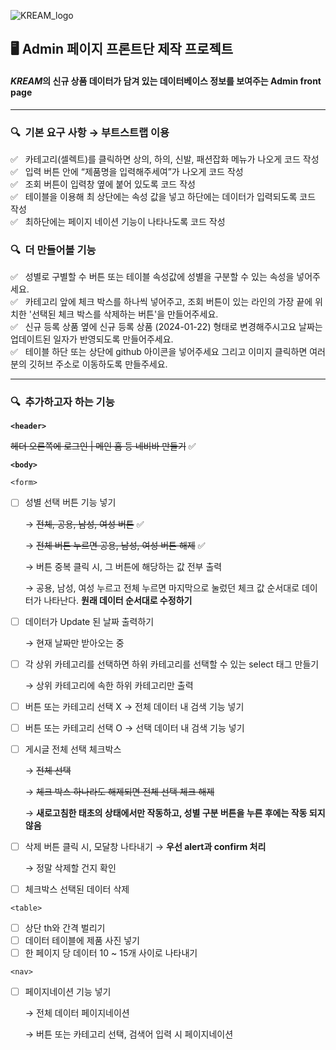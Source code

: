
![KREAM_logo](https://github.com/Hjoowhi/admin_project/assets/157435520/c9c2dfce-7be2-4294-8b82-8aaf244436b8)

## 🖥️ Admin 페이지 프론트단 제작 프로젝트

#### ***KREAM***의 신규 상품 데이터가 담겨 있는 데이터베이스 정보를 보여주는 Admin front page 

---

### 🔍&nbsp;&nbsp;기본 요구 사항 → 부트스트랩 이용

✅&nbsp;&nbsp;&nbsp;카테고리(셀렉트)를 클릭하면 상의, 하의, 신발, 패션잡화 메뉴가 나오게 코드 작성  
✅&nbsp;&nbsp;&nbsp;입력 버튼 안에 “제품명을 입력해주세여”가 나오게 코드 작성  
✅&nbsp;&nbsp;&nbsp;조회 버튼이 입력창 옆에 붙어 있도록 코드 작성  
✅&nbsp;&nbsp;&nbsp;테이블을 이용해 최 상단에는 속성 값을 넣고 하단에는 데이터가 입력되도록 코드 작성  
✅&nbsp;&nbsp;&nbsp;최하단에는 페이지 네이션 기능이 나타나도록 코드 작성  

### 🔍&nbsp;&nbsp;더 만들어볼 기능

✅&nbsp;&nbsp;&nbsp;성별로 구별할 수 버튼 또는 테이블 속성값에 성별을 구분할 수 있는 속성을 넣어주세요.  
✅&nbsp;&nbsp;&nbsp;카테고리 앞에 체크 박스를 하나씩 넣어주고, 조회 버튼이 있는 라인의 가장 끝에 위치한 '선택된 체크 박스를 삭제하는 버튼'을 만들어주세요.  
✅&nbsp;&nbsp;&nbsp;신규 등록 상품 옆에  신규 등록 상품 (2024-01-22) 형태로 변경해주시고요 날짜는 업데이트된 일자가 반영되도록 만들어주세요.  
✅&nbsp;&nbsp;&nbsp;테이블 하단 또는 상단에 github 아이콘을 넣어주세요 그리고 이미지 클릭하면 여러분의 깃허브 주소로 이동하도록 만들주세요.  

---

### 🔍&nbsp;&nbsp;추가하고자 하는 기능

**`<header>`**

~~헤더 오른쪽에 로그인 | 메인 홈 등 네비바 만들기~~ ✅

**`<body>`**

`<form>`

- [ ]  성별 선택 버튼 기능 넣기
    
    → ~~전체, 공용, 남성, 여성 버튼~~ ✅
    
    → ~~전체 버튼 누르면 공용, 남성, 여성 버튼 해제~~ ✅
    
    → 버튼 중복 클릭 시, 그 버튼에 해당하는 값 전부 출력
    
    → 공용, 남성, 여성 누르고 전체 누르면 마지막으로 눌렀던 체크 값 순서대로 데이터가 나타난다. **원래 데이터 순서대로 수정하기**
    
- [ ]  데이터가 Update 된 날짜 출력하기
    
    → 현재 날짜만 받아오는 중
    
- [ ]  각 상위 카테고리를 선택하면 하위 카테고리를 선택할 수 있는 select 태그 만들기
    
    → 상위 카테고리에 속한 하위 카테고리만 출력
    
- [ ]  버튼 또는 카테고리 선택 X → 전체 데이터 내 검색 기능 넣기
- [ ]  버튼 또는 카테고리 선택 O → 선택 데이터 내 검색 기능 넣기
- [ ]  게시글 전체 선택 체크박스
    
    → ~~전체 선택~~ 
    
    → ~~체크 박스 하나라도 해제되면 전체 선택 체크 해제~~
    
    → **새로고침한 태초의 상태에서만 작동하고, 성별 구분 버튼을 누른 후에는 작동 되지 않음**
    
- [ ]  삭제 버튼 클릭 시, 모달창 나타내기  → **우선 alert과 confirm 처리**
    
    → 정말 삭제할 건지 확인
    
- [ ]  체크박스 선택된 데이터 삭제

`<table>`

- [ ]  상단 th와 간격 벌리기
- [ ]  데이터 테이블에 제품 사진 넣기
- [ ]  한 페이지 당 데이터 10 ~ 15개 사이로 나타내기

`<nav>`

- [ ]  페이지네이션 기능 넣기
    
    → 전체 데이터 페이지네이션
    
    → 버튼 또는 카테고리 선택, 검색어 입력 시 페이지네이션
